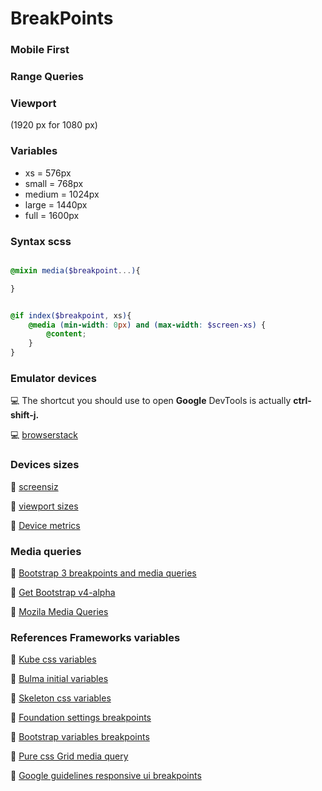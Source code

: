 # BreakPoints

### Mobile First

### Range Queries

### Viewport
(1920 px for 1080 px)

### Variables
* xs = 			576px
* small = 		768px
* medium = 	1024px
* large = 		1440px
* full = 			1600px

### Syntax scss

```scss

@mixin media($breakpoint...){

}

```

```scss

@if index($breakpoint, xs){
	@media (min-width: 0px) and (max-width: $screen-xs) {
		@content;
	}
}

```

### Emulator devices

💻 The shortcut you should use to open **Google** DevTools is actually **ctrl-shift-j.**

💻 [browserstack](https://www.browserstack.com/)


### Devices sizes

📏 [screensiz](http://screensiz.es/)

📏 [viewport sizes](http://viewportsizes.com/)

📏 [Device metrics](https://material.io/devices/)

### Media queries

📎 [Bootstrap 3 breakpoints and media queries](https://stackoverflow.com/questions/19592968/bootstrap-3-breakpoints-and-media-queries)

📎 [Get Bootstrap v4-alpha](http://v4-alpha.getbootstrap.com/layout/overview/#responsive-breakpoints)

📎  [Mozila Media Queries](https://developer.mozilla.org/en-US/docs/Web/CSS/Media_Queries)

### References Frameworks variables

📎 [Kube css variables](https://github.com/imperavi/kube/blob/master/src/_scss/_variables.scss)

📎 [Bulma initial variables](https://github.com/jgthms/bulma/blob/master/sass/utilities/initial-variables.sass)

📎 [Skeleton css variables](https://github.com/dhg/Skeleton/blob/master/css/skeleton.css)

📎 [Foundation settings breakpoints](https://github.com/zurb/foundation-sites/blob/develop/scss/settings/_settings.scss)

📎 [Bootstrap variables breakpoints](https://github.com/twbs/bootstrap/blob/v4-dev/scss/_variables.scss)

📎 [Pure css Grid media query](https://purecss.io/grids/)

📎 [Google guidelines responsive ui breakpoints](https://material.io/guidelines/layout/responsive-ui.html#responsive-ui-breakpoints)

